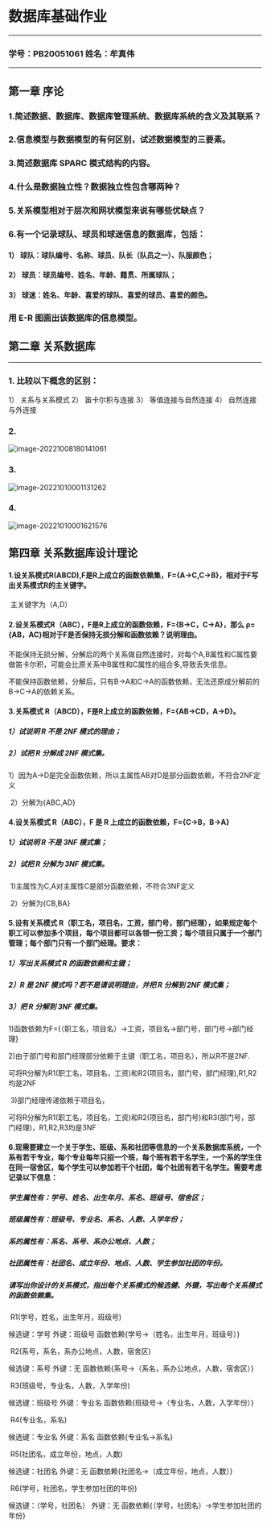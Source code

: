 # 数据库基础作业
---

### 学号：PB20051061	姓名：牟真伟
---
## 第一章 序论

### 1.简述数据、数据库、数据库管理系统、数据库系统的含义及其联系？ 



### 2.信息模型与数据模型的有何区别，试述数据模型的三要素。



### 3.简述数据库 SPARC 模式结构的内容。



### 4.什么是数据独立性？数据独立性包含哪两种？



### 5.关系模型相对于层次和网状模型来说有哪些优缺点？



### 6.有一个记录球队、球员和球迷信息的数据库，包括： 
#### 1） 球队：球队编号、名称、球员、队长（队员之一）、队服颜色； 
#### 2） 球员：球员编号、姓名、年龄、籍贯、所属球队； 
#### 3） 球迷：姓名、年龄、喜爱的球队、喜爱的球员、喜爱的颜色。 
### 用 E-R 图画出该数据库的信息模型。




## 第二章 关系数据库 

----

### 1. 比较以下概念的区别： 
   1） 关系与关系模式 
   2） 笛卡尔积与连接 
   3） 等值连接与自然连接 
   4） 自然连接与外连接

### 2.

![image-20221008180141061](https://gitee.com/aweary/img/raw/master/img/image-20221008180141061.png)

### 3. 
![image-20221010001131262](https://gitee.com/aweary/img/raw/master/img/image-20221010001131262.png)

### 4.

![image-20221010001621576](https://gitee.com/aweary/img/raw/master/img/image-20221010001621576.png)

## 第四章 关系数据库设计理论

#### 1.设关系模式R(ABCD),F是R上成立的函数依赖集，F={A→C,C→B}，相对于F写出关系模式R的主关键字。
​	主关键字为（A,D）

#### 2.设关系模式R（ABC），F是R上成立的函数依赖，F={B→C，C→A}，那么 ρ={AB，AC}相对于F是否保持无损分解和函数依赖？说明理由。
​	不能保持无损分解，分解后的两个关系做自然连接时，对每个A,B属性和C属性要做笛卡尔积，可能会比原关系中B属性和C属性的组合多,导致丢失信息。

​	不能保持函数依赖，分解后，只有B->A和C->A的函数依赖，无法还原成分解前的B->C->A的依赖关系。

#### 3.关系模式 R（ABCD），F是R上成立的函数依赖，F={AB→CD，A→D}。

##### 1）试说明 R 不是 2NF 模式的理由；

##### 2）试把 R 分解成 2NF 模式集。

​	1）因为A->D是完全函数依赖，所以主属性AB对D是部分函数依赖，不符合2NF定义

​	2）分解为{ABC,AD}

#### 4.设关系模式 R（ABC），F 是 R 上成立的函数依赖，F={C→B，B→A}

##### 1）试说明 R 不是 3NF 模式集；

##### 2）试把 R 分解为 3NF 模式集。

​	1)主属性为C,A对主属性C是部分函数依赖，不符合3NF定义

​	2）分解为{CB,BA}

#### 5.设有关系模式 R（职工名，项目名，工资，部门号，部门经理），如果规定每个职工可以参加多个项目，每个项目都可以各领一份工资；每个项目只属于一个部门管理；每个部门只有一个部门经理。要求：

##### 1）写出关系模式 R 的函数依赖和主键；

##### 2）R 是 2NF 模式吗？若不是请说明理由，并把 R 分解到 2NF 模式集；

##### 3）把 R 分解到 3NF 模式集。

​	1)函数依赖为F={（职工名，项目名）->工资，项目名->部门号，部门号->部门经理}

​	2)由于部门号和部门经理部分依赖于主键（职工名，项目名），所以R不是2NF.

​		可将R分解为R1(职工名，项目名，工资)和R2(项目名，部门号，部门经理),R1,R2均是2NF

​	3)部门经理传递依赖于项目名，

​		可将R分解为R1(职工名，项目名，工资)和R2(项目名，部门号)和R3(部门号，部门经理)，R1,R2,R3均是3NF

#### 6.现需要建立一个关于学生、班级、系和社团等信息的一个关系数据库系统，一个系有若干专业，每个专业每年只招一个班，每个班有若干名学生，一个系的学生住在同一宿舍区，每个学生可以参加若干个社团，每个社团有若干名学生。需要考虑记录以下信息：
##### 学生属性有：学号、姓名、出生年月、系名、班级号、宿舍区；

##### 班级属性有：班级号、专业名、系名、人数、入学年份；

##### 系的属性有：系名、系号、系办公地点、人数； 
##### 社团属性有：社团名、成立年份、地点、人数、学生参加社团的年份。 
##### 请写出你设计的关系模式，指出每个关系模式的候选健、外键，写出每个关系模式的函数依赖集。
​	R1(学号，姓名，出生年月，班级号)

候选键：学号 外键：班级号  函数依赖{学号->（姓名，出生年月，班级号）}

​	R2(系号，系名，系办公地点，人数，宿舍区)

候选键：系号 外键：无  函数依赖{系号->（系名，系办公地点，人数，宿舍区）}

​	R3(班级号，专业名，人数，入学年份)

候选键：班级号 外键：专业名  函数依赖{班级号->（专业名，人数，入学年份）}

​	R4(专业名，系名)

候选键：专业名 外键：系名  函数依赖{专业名->系名}

​	R5(社团名，成立年份，地点，人数)

候选键：社团名 外键：无  函数依赖{社团名->（成立年份，地点，人数）}

​	R6(学号，社团名，学生参加社团的年份)

候选键：（学号，社团名） 外键：无  函数依赖{（学号，社团名）->学生参加社团的年份}

